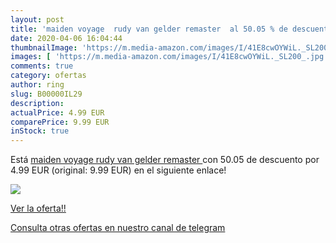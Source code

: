 ```yaml
---
layout: post
title: 'maiden voyage  rudy van gelder remaster  al 50.05 % de descuento'
date: 2020-04-06 16:04:44
thumbnailImage: 'https://m.media-amazon.com/images/I/41E8cwOYWiL._SL200_.jpg'
images: [ 'https://m.media-amazon.com/images/I/41E8cwOYWiL._SL200_.jpg' ]
comments: true
category: ofertas
author: ring
slug: B00000IL29
description:
actualPrice: 4.99 EUR
comparePrice: 9.99 EUR
inStock: true
---
```


Está [maiden voyage  rudy van gelder remaster ](https://www.amazon.com/dp/B00000IL29/?tag=redken08-20) con 50.05 de descuento por 4.99 EUR (original: 9.99 EUR) en el siguiente enlace!

[![](https://m.media-amazon.com/images/I/41E8cwOYWiL._SL200_.jpg)](https://www.amazon.com/dp/B00000IL29/?tag=redken08-20)

[Ver la oferta!!](https://www.amazon.com/dp/B00000IL29/?tag=redken08-20)

[Consulta otras ofertas en nuestro canal de telegram](https://t.me/s/ofertas25)
